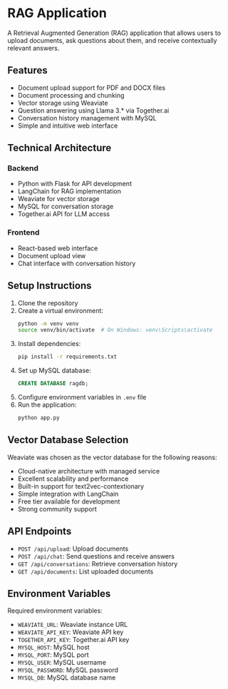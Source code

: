 # RAG Application

A Retrieval Augmented Generation (RAG) application that allows users to upload documents, ask questions about them, and receive contextually relevant answers.

## Features

- Document upload support for PDF and DOCX files
- Document processing and chunking
- Vector storage using Weaviate
- Question answering using Llama 3.* via Together.ai
- Conversation history management with MySQL
- Simple and intuitive web interface

## Technical Architecture

### Backend
- Python with Flask for API development
- LangChain for RAG implementation
- Weaviate for vector storage
- MySQL for conversation storage
- Together.ai API for LLM access

### Frontend
- React-based web interface
- Document upload view
- Chat interface with conversation history

## Setup Instructions

1. Clone the repository
2. Create a virtual environment:
   ```bash
   python -m venv venv
   source venv/bin/activate  # On Windows: venv\Scripts\activate
   ```
3. Install dependencies:
   ```bash
   pip install -r requirements.txt
   ```
4. Set up MySQL database:
   ```sql
   CREATE DATABASE ragdb;
   ```
5. Configure environment variables in `.env` file
6. Run the application:
   ```bash
   python app.py
   ```

## Vector Database Selection

Weaviate was chosen as the vector database for the following reasons:
- Cloud-native architecture with managed service
- Excellent scalability and performance
- Built-in support for text2vec-contextionary
- Simple integration with LangChain
- Free tier available for development
- Strong community support

## API Endpoints

- `POST /api/upload`: Upload documents
- `POST /api/chat`: Send questions and receive answers
- `GET /api/conversations`: Retrieve conversation history
- `GET /api/documents`: List uploaded documents

## Environment Variables

Required environment variables:
- `WEAVIATE_URL`: Weaviate instance URL
- `WEAVIATE_API_KEY`: Weaviate API key
- `TOGETHER_API_KEY`: Together.ai API key
- `MYSQL_HOST`: MySQL host
- `MYSQL_PORT`: MySQL port
- `MYSQL_USER`: MySQL username
- `MYSQL_PASSWORD`: MySQL password
- `MYSQL_DB`: MySQL database name 